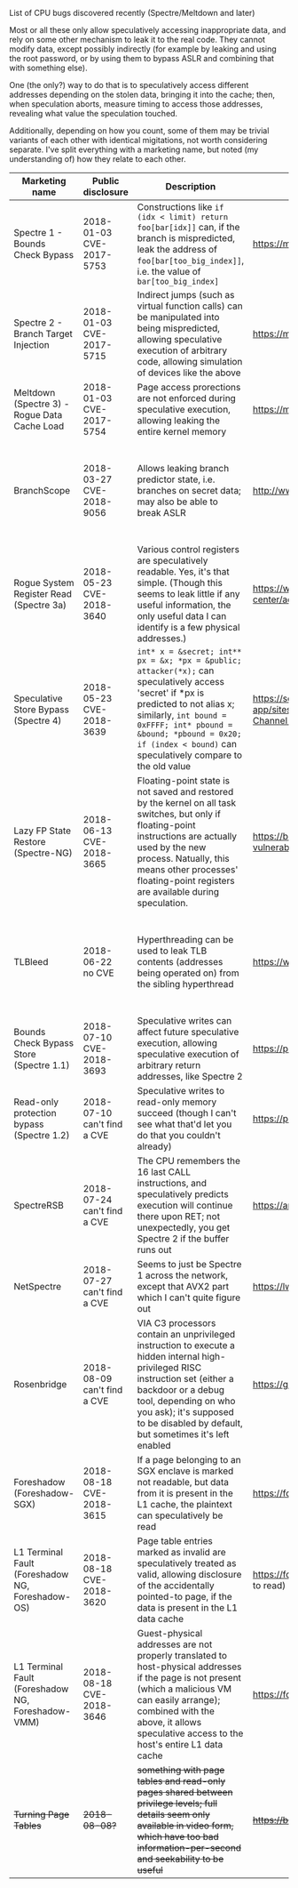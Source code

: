 List of CPU bugs discovered recently (Spectre/Meltdown and later)

Most or all these only allow speculatively accessing inappropriate data, and rely on some other mechanism to leak it to the real code. They cannot modify data, except possibly indirectly (for example by leaking and using the root password, or by using them to bypass ASLR and combining that with something else).

One (the only?) way to do that is to speculatively access different addresses depending on the stolen data, bringing it into the cache; then, when speculation aborts, measure timing to access those addresses, revealing what value the speculation touched.

Additionally, depending on how you count, some of them may be trivial variants of each other with identical migitations, not worth considering separate. I've split everything with a marketing name, but noted (my understanding of) how they relate to each other.

| Marketing name | Public disclosure | Description | Link | Migitated on Linux? |
| ---------- | ---------- | ---------- | ---------- | ---------- |
| Spectre 1 - Bounds Check Bypass | 2018-01-03<br>CVE-2017-5753 | Constructions like `if (idx < limit) return foo[bar[idx]]` can, if the branch is mispredicted, leak the address of `foo[bar[too_big_index]]`, i.e. the value of `bar[too_big_index]` | https://meltdownattack.com/ | Partial migitations exist, but work is still ongoing |
| Spectre 2 - Branch Target Injection | 2018-01-03<br>CVE-2017-5715 | Indirect jumps (such as virtual function calls) can be manipulated into being mispredicted, allowing speculative execution of arbitrary code, allowing simulation of devices like the above | https://meltdownattack.com/ | Yes in userspace, retpoline; work ongoing in kernel |
| Meltdown (Spectre 3) - Rogue Data Cache Load | 2018-01-03<br>CVE-2017-5754 | Page access prorections are not enforced during speculative execution, allowing leaking the entire kernel memory | https://meltdownattack.com/ | Yes, KPTI |
| BranchScope | 2018-03-27<br>CVE-2018-9056 | Allows leaking branch predictor state, i.e. branches on secret data; may also be able to break ASLR | http://www.cs.ucr.edu/~nael/pubs/asplos18.pdf | Yes (even prior to disclosure), secret-dependent branches have always been a timing leak |
| Rogue System Register Read (Spectre 3a) | 2018-05-23<br>CVE-2018-3640 | Various control registers are speculatively readable. Yes, it's that simple. (Though this seems to leak little if any useful information, the only useful data I can identify is a few physical addresses.) | https://www.intel.com/content/www/us/en/security-center/advisory/intel-sa-00115.html | Yes, microcode |
| Speculative Store Bypass (Spectre 4) | 2018-05-23<br>CVE-2018-3639 | `int* x = &secret; int** px = &x; *px = &public; attacker(*x);` can speculatively access 'secret' if \*px is predicted to not alias x; similarly, `int bound = 0xFFFF; int* pbound = &bound; *pbound = 0x20; if (index < bound)` can speculatively compare to the old value | https://software.intel.com/security-software-guidance/api-app/sites/default/files/336996-Speculative-Execution-Side-Channel-Mitigations.pdf | Yes, microcode |
| Lazy FP State Restore (Spectre-NG) | 2018-06-13<br>CVE-2018-3665 | Floating-point state is not saved and restored by the kernel on all task switches, but only if floating-point instructions are actually used by the new process. Natually, this means other processes' floating-point registers are available during speculation. | https://blog.cyberus-technology.de/posts/2018-06-06-intel-lazyfp-vulnerability.html | Yes, the correct state is now always saved and restored (patched in 2016, but nobody noticed it fixed a vulnerability) |
| TLBleed | 2018-06-22<br>no CVE | Hyperthreading can be used to leak TLB contents (addresses being operated on) from the sibling hyperthread | https://www.theregister.co.uk/2018/06/22/intel_tlbleed_key_data_leak/ | Yes (even prior to disclosure), secret-dependent branches have always been a timing leak |
| Bounds Check Bypass Store (Spectre 1.1) | 2018-07-10<br>CVE-2018-3693 | Speculative writes can affect future speculative execution, allowing speculative execution of arbitrary return addresses, like Spectre 2 | https://people.csail.mit.edu/vlk/spectre11.pdf | Same as Spectre 1? |
| Read-only protection bypass (Spectre 1.2) | 2018-07-10<br>can't find a CVE | Speculative writes to read-only memory succeed (though I can't see what that'd let you do that you couldn't already) | https://people.csail.mit.edu/vlk/spectre11.pdf | Same as Spectre 1? |
| SpectreRSB | 2018-07-24<br>can't find a CVE | The CPU remembers the 16 last CALL instructions, and speculatively predicts execution will continue there upon RET; not unexpectedly, you get Spectre 2 if the buffer runs out | https://arxiv.org/pdf/1807.07940.pdf | Work is ongoing, not sure how much is merged |
| NetSpectre | 2018-07-27<br>can't find a CVE | Seems to just be Spectre 1 across the network, except that AVX2 part which I can't quite figure out | https://lwn.net/Articles/761100/ | Same as Spectre 1? |
| Rosenbridge | 2018-08-09<br>can't find a CVE | VIA C3 processors contain an unprivileged instruction to execute a hidden internal high-privileged RISC instruction set (either a backdoor or a debug tool, depending on who you ask); it's supposed to be disabled by default, but sometimes it's left enabled | https://github.com/xoreaxeaxeax/rosenbridge | Configure them properly, or avoid those CPUs (they're rare) |
| Foreshadow (Foreshadow-SGX) | 2018-08-18<br>CVE-2018-3615 | If a page belonging to an SGX enclave is marked not readable, but data from it is present in the L1 cache, the plaintext can speculatively be read | https://foreshadowattack.eu/ | Yes, microcode |
| L1 Terminal Fault (Foreshadow NG, Foreshadow-OS) | 2018-08-18<br>CVE-2018-3620 | Page table entries marked as invalid are speculatively treated as valid, allowing disclosure of the accidentally pointed-to page, if the data is present in the L1 data cache | https://foreshadowattack.eu/ (the Foreshadow-NG paper is quite easy to read) | Yes, microcode |
| L1 Terminal Fault (Foreshadow NG, Foreshadow-VMM) | 2018-08-18<br>CVE-2018-3646 | Guest-physical addresses are not properly translated to host-physical addresses if the page is not present (which a malicious VM can easily arrange); combined with the above, it allows speculative access to the host's entire L1 data cache | https://foreshadowattack.eu/ | Yes, microcode |
| ~~Turning Page Tables~~ | ~~2018-08-08?~~ | ~~something with page tables and read-only pages shared between privilege levels; full details seem only available in video form, which have too bad information-per-second and seekability to be useful~~ | ~~https://blog.ensilo.com/bypassing-kernel-mitigations~~ | considering the lack of outside coverage, and the lack of details, this is most likely a non-exploit |

